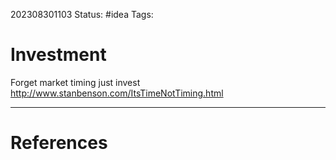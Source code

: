 
202308301103
Status: #idea
Tags:

# Investment

Forget market timing just invest http://www.stanbenson.com/ItsTimeNotTiming.html



---
# References





